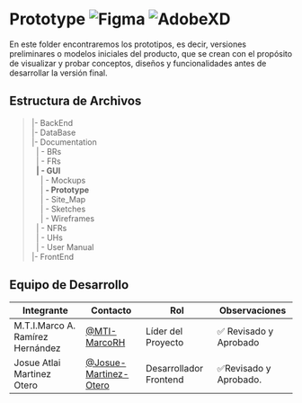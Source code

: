 # Prototype ![Figma](https://img.shields.io/badge/Figma-F24E1E?style=for-the-badge&logo=figma&logoColor=white) ![AdobeXD](https://img.shields.io/badge/Adobe%20XD-470137?style=for-the-badge&logo=Adobe%20XD&logoColor=#FF61F6)

En este folder encontraremos los prototipos, es decir, versiones preliminares o modelos iniciales del producto, que se crean con el propósito de visualizar y probar conceptos, diseños y funcionalidades antes de desarrollar la versión final.

## Estructura de Archivos

>|- BackEnd <br>
>|- DataBase<br>
>|- Documentation<br>
>&nbsp;&nbsp;| - BRs<br>
>&nbsp;&nbsp;| - FRs<br>
>&nbsp;&nbsp;**| - GUI**<br>
>&nbsp;&nbsp;&nbsp;&nbsp;| - Mockups <br>
>&nbsp;&nbsp;&nbsp;&nbsp;| **- Prototype**<br>
>&nbsp;&nbsp;&nbsp;&nbsp;| - Site_Map <br>
>&nbsp;&nbsp;&nbsp;&nbsp;| - Sketches <br>
>&nbsp;&nbsp;&nbsp;&nbsp;| - Wireframes <br>
>&nbsp;&nbsp;| - NFRs<br>
>&nbsp;&nbsp;| - UHs<br>
>&nbsp;&nbsp;| - User Manual<br>
>|- FrontEnd<br>

## Equipo de Desarrollo

|Integrante|Contacto|Rol|Observaciones|
|----------|--------|---|-------------|
|M.T.I.Marco A. Ramírez Hernández|[@MTI-MarcoRH](https://github.com/MTI-MarcoRH)|Líder del Proyecto|✅ Revisado y Aprobado|
|Josue Atlai Martinez Otero|[@Josue-Martinez-Otero](https://github.com/Josue-Martinez-Otero)|Desarrollador Frontend|✅Revisado y Aprobado.|